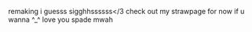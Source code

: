 remaking i guesss sigghhssssss</3 check out my strawpage for now if u wanna ^_^
love you spade
mwah
